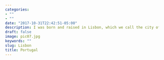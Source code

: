 ```yaml
---
categories:
- ""
- ""
date: "2017-10-31T22:42:51-05:00"
description: I was born and raised in Lisbon, which we call the city of seven hills. Contantly sunny, with amazing food and incredible places to visit, i grew up to be passionate about my city, and to enjoy it as much as possible. I love to run alongside the Tejo river, to have a coffee in of the many coffes in Chiado, to shop at Saldanha, swim at the beaches in Cascais and have a nice picnic in Monsanto. It's definetly a visitation destiny i would recommend and I'm more than available to give you the best tips!
draft: false
image: pic07.jpg
keywords: ""
slug: Lisbon
title: Portugal
---
```

